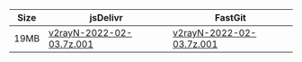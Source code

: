 |    Size   |     jsDelivr  | FastGit |
|  ---  |  ---  |  ---  |
| 19MB | [v2rayN-2022-02-03.7z.001](https://cdn.jsdelivr.net/gh/googleians/v2rayN-32@main/v2rayN-2022-02-03.7z.001) | [v2rayN-2022-02-03.7z.001](https://raw.fastgit.org/googleians/v2rayN-32/main/v2rayN-2022-02-03.7z.001) |
